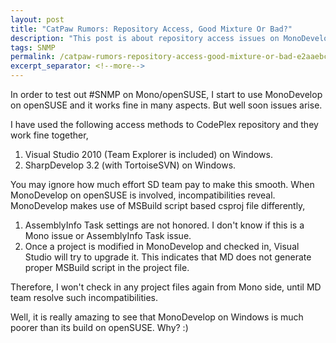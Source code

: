 ```yaml
---
layout: post
title: "CatPaw Rumors: Repository Access, Good Mixture Or Bad?"
description: "This post is about repository access issues on MonoDevelop on openSUSE"
tags: SNMP
permalink: /catpaw-rumors-repository-access-good-mixture-or-bad-e2aaebc1d686
excerpt_separator: <!--more-->
---
```

In order to test out #SNMP on Mono/openSUSE, I start to use MonoDevelop on openSUSE and it works fine in many aspects. But well soon issues arise.
<!--more-->

I have used the following access methods to CodePlex repository and they work fine together,

1. Visual Studio 2010 (Team Explorer is included) on Windows.
1. SharpDevelop 3.2 (with TortoiseSVN) on Windows.

You may ignore how much effort SD team pay to make this smooth. When MonoDevelop on openSUSE is involved, incompatibilities reveal. MonoDevelop makes use of MSBuild script based csproj file differently,

1. AssemblyInfo Task settings are not honored. I don't know if this is a Mono issue or AssemblyInfo Task issue.
1. Once a project is modified in MonoDevelop and checked in, Visual Studio will try to upgrade it. This indicates that MD does not generate proper MSBuild script in the project file.

Therefore, I won't check in any project files again from Mono side, until MD team resolve such incompatibilities.

Well, it is really amazing to see that MonoDevelop on Windows is much poorer than its build on openSUSE. Why? :)

